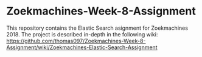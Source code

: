 # Zoekmachines-Week-8-Assignment
This repository contains the Elastic Search asignment for Zoekmachines 2018. The project is described in-depth in the following wiki:<br>
https://github.com/thomas097/Zoekmachines-Week-8-Assignment/wiki/Zoekmachines-Elastic-Search-Assignment
